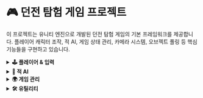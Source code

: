 # 🎮 던전 탐험 게임 프로젝트

이 프로젝트는 유니티 엔진으로 개발된 던전 탐험 게임의 기본 프레임워크를 제공합니다. 플레이어 캐릭터 조작, 적 AI, 게임 상태 관리, 카메라 시스템, 오브젝트 풀링 등 핵심 기능들을 구현하고 있습니다.

<details>
<summary><b>🕹️ 플레이어 & 입력</b></summary>

<details>
<summary><b>🎮 <code>PlayerController</code></b></summary>

**설명**: 이동 입력을 받아 캐릭터에 전달하는 역할을 합니다.

**주요 함수**:
- `GetCharacter()`: 연결된 캐릭터 객체를 반환합니다.
- `SetCharacter()`: 캐릭터 객체를 설정합니다.
- `OnMove()`: 이동 입력을 받아 캐릭터의 `OnMove()` 함수를 호출합니다.

```C#
// PlayerController.cs 예시
public void OnMove(Vector2 direction) {
    _character.OnMove(direction);
}
```

</details>

<details>
<summary><b>🧍 <code>CharacterBase</code></b></summary>

**설명**: 이동 입력을 받아 처리하는 기본 캐릭터 클래스입니다.  `OnMove` 함수는 자식 클래스에서 오버라이드하여 다양한 이동 로직을 구현할 수 있도록 설계되었습니다.

**주요 함수**:
- `GetPlayerController()`: 연결된 플레이어 컨트롤러 객체를 반환합니다.
- `SetPlayerController()`: 플레이어 컨트롤러 객체를 설정합니다.
- `OnMove(Vector2 direction)`: 이동 입력을 받아 처리하는 가상 함수입니다.
- `HandleMovement()`: 실제 이동 로직을 처리합니다.  자식 클래스에서 오버라이드 가능합니다.

```C#
// CharacterBase.cs 예시
public virtual void OnMove(Vector2 direction) {
    // 이동 로직 구현 (자식 클래스에서 오버라이드)
    HandleMovement(direction);
}
```

</details>

</details>

<details>
<summary><b>👾 적 AI</b></summary>

<details>
<summary><b>😈 <code>EnemyBase</code></b></summary>

**설명**: 적의 이동 로직을 처리하는 기본 클래스입니다.

**주요 함수**:
- `Movement()`: 적의 이동 로직을 처리합니다.
- `FindTarget()`: 플레이어 타겟을 찾아 이동 방향을 설정합니다.
- `OnMove(Vector2 direction)`: 이동 입력을 받아 처리하는 가상 함수입니다. (CharacterBase 상속)


</details>

<details>
<summary><b>🐾 <code>Spawner</code></b></summary>

**설명**: 랜덤한 위치에 적을 생성합니다.  플레이어를 찾아 스포너의 부모로 설정하여 플레이어를 따라다니도록 합니다.

**주요 함수**:
- `SetPlayer()`: 플레이어를 찾아 스포너의 부모로 설정합니다.
- `Spawn()`: 랜덤한 위치에 적을 생성합니다.

</details>

</details>

<details>
<summary><b>🌍 게임 관리</b></summary>

<details>
<summary><b>🏰 <code>GameManager</code></b></summary>

**설명**: 게임의 전역 상태를 관리하는 싱글톤 매니저입니다. 현재 게임 모드를 관리하고 다른 시스템에서 접근할 수 있도록 합니다.

**주요 함수**:
- `GetGameMode()`: 현재 게임 모드를 반환합니다.
- `SetGameMode()`: 게임 모드를 설정합니다.

</details>

<details>
<summary><b>🚩 <code>GameMode</code></b></summary>

**설명**: 플레이어 컨트롤러와 캐릭터를 생성하고 연결합니다. 게임 모드의 기본 기능을 제공합니다.

**주요 함수**:
- `GetPlayerController()`: 플레이어 컨트롤러를 반환합니다.
- `GetCharacter()`: 플레이어 캐릭터를 반환합니다.
- `SpawnPlayer()`: 플레이어 컨트롤러와 캐릭터를 생성하고 연결합니다.

</details>

<details>
<summary><b>🏯 <code>DungeonGameMode</code></b></summary>

**설명**: 던전 게임 모드를 관리하는 클래스입니다. `GameMode`를 상속받아 던전 특화 기능을 제공합니다. (추가적인 함수 설명 필요)

</details>

</details>


<details>
<summary><b>🛠️ 유틸리티</b></summary>

<details>
<summary><b>📦 <code>PoolManager</code></b></summary>

**설명**: 오브젝트 풀링을 관리하는 클래스입니다. 지정된 인덱스의 비활성화된 오브젝트를 반환하거나 새로 생성합니다.

**주요 함수**:
- `Get(int index)`: 지정된 인덱스의 비활성화된 오브젝트를 반환하거나, 없으면 새로 생성합니다.

</details>

<details>
<summary><b>➡️ <code>Reposition</code></b></summary>

**설명**: 트리거 영역을 벗어날 때 오브젝트의 위치를 재조정합니다.

**주요 함수**:
- `OnTriggerExit2D()`: 트리거 영역을 벗어날 때 오브젝트의 위치를 재조정합니다.

</details>

<details>
<summary><b>🎥 <code>SetCameraTarget</code></b></summary>

**설명**: Cinemachine 카메라의 타겟을 설정하는 클래스입니다. 플레이어 캐릭터를 카메라의 추적 대상으로 설정합니다.

</details>

<details>
<summary><b>💅 <code>SpriteController</code></b></summary>

**설명**: 애니메이션과 스프라이트 방향을 업데이트합니다.

**주요 함수**:
- `LateUpdate()`: 애니메이션과 스프라이트 방향을 업데이트합니다.

</details>

</details>

